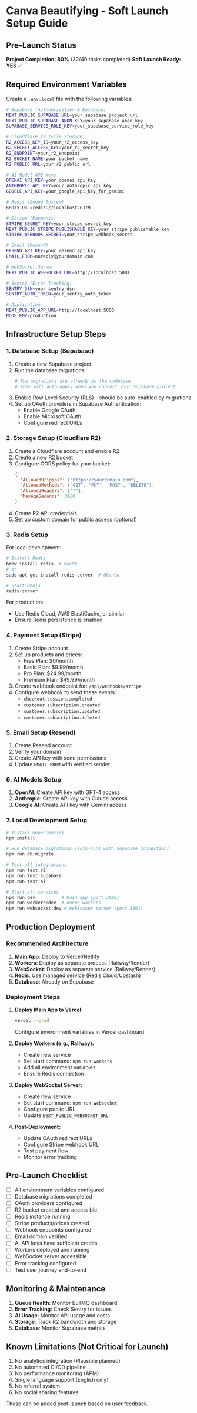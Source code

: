 # Canva Beautifying - Soft Launch Setup Guide

## Pre-Launch Status

**Project Completion: 80%** (32/40 tasks completed)
**Soft Launch Ready: YES** ✅

## Required Environment Variables

Create a `.env.local` file with the following variables:

```bash
# Supabase (Authentication & Database)
NEXT_PUBLIC_SUPABASE_URL=your_supabase_project_url
NEXT_PUBLIC_SUPABASE_ANON_KEY=your_supabase_anon_key
SUPABASE_SERVICE_ROLE_KEY=your_supabase_service_role_key

# Cloudflare R2 (File Storage)
R2_ACCESS_KEY_ID=your_r2_access_key
R2_SECRET_ACCESS_KEY=your_r2_secret_key
R2_ENDPOINT=your_r2_endpoint
R2_BUCKET_NAME=your_bucket_name
R2_PUBLIC_URL=your_r2_public_url

# AI Model API Keys
OPENAI_API_KEY=your_openai_api_key
ANTHROPIC_API_KEY=your_anthropic_api_key
GOOGLE_API_KEY=your_google_api_key_for_gemini

# Redis (Queue System)
REDIS_URL=redis://localhost:6379

# Stripe (Payments)
STRIPE_SECRET_KEY=your_stripe_secret_key
NEXT_PUBLIC_STRIPE_PUBLISHABLE_KEY=your_stripe_publishable_key
STRIPE_WEBHOOK_SECRET=your_stripe_webhook_secret

# Email (Resend)
RESEND_API_KEY=your_resend_api_key
EMAIL_FROM=noreply@yourdomain.com

# WebSocket Server
NEXT_PUBLIC_WEBSOCKET_URL=http://localhost:5001

# Sentry (Error Tracking)
SENTRY_DSN=your_sentry_dsn
SENTRY_AUTH_TOKEN=your_sentry_auth_token

# Application
NEXT_PUBLIC_APP_URL=http://localhost:5000
NODE_ENV=production
```

## Infrastructure Setup Steps

### 1. Database Setup (Supabase)

1. Create a new Supabase project
2. Run the database migrations:
   ```bash
   # The migrations are already in the codebase
   # They will auto-apply when you connect your Supabase project
   ```
3. Enable Row Level Security (RLS) - should be auto-enabled by migrations
4. Set up OAuth providers in Supabase Authentication:
   - Enable Google OAuth
   - Enable Microsoft OAuth
   - Configure redirect URLs

### 2. Storage Setup (Cloudflare R2)

1. Create a Cloudflare account and enable R2
2. Create a new R2 bucket
3. Configure CORS policy for your bucket:
   ```json
   {
     "AllowedOrigins": ["https://yourdomain.com"],
     "AllowedMethods": ["GET", "PUT", "POST", "DELETE"],
     "AllowedHeaders": ["*"],
     "MaxAgeSeconds": 3600
   }
   ```
4. Create R2 API credentials
5. Set up custom domain for public access (optional)

### 3. Redis Setup

For local development:
```bash
# Install Redis
brew install redis  # macOS
# or
sudo apt-get install redis-server  # Ubuntu

# Start Redis
redis-server
```

For production:
- Use Redis Cloud, AWS ElastiCache, or similar
- Ensure Redis persistence is enabled

### 4. Payment Setup (Stripe)

1. Create Stripe account
2. Set up products and prices:
   - Free Plan: $0/month
   - Basic Plan: $9.99/month
   - Pro Plan: $24.99/month
   - Premium Plan: $49.99/month
3. Create webhook endpoint for: `/api/webhooks/stripe`
4. Configure webhook to send these events:
   - `checkout.session.completed`
   - `customer.subscription.created`
   - `customer.subscription.updated`
   - `customer.subscription.deleted`

### 5. Email Setup (Resend)

1. Create Resend account
2. Verify your domain
3. Create API key with send permissions
4. Update `EMAIL_FROM` with verified sender

### 6. AI Models Setup

1. **OpenAI**: Create API key with GPT-4 access
2. **Anthropic**: Create API key with Claude access
3. **Google AI**: Create API key with Gemini access

### 7. Local Development Setup

```bash
# Install dependencies
npm install

# Run database migrations (auto-runs with Supabase connection)
npm run db:migrate

# Test all integrations
npm run test:r2
npm run test:supabase
npm run test:ai

# Start all services
npm run dev          # Main app (port 3000)
npm run workers:dev  # Queue workers
npm run websocket:dev # WebSocket server (port 3001)
```

## Production Deployment

### Recommended Architecture

1. **Main App**: Deploy to Vercel/Netlify
2. **Workers**: Deploy as separate process (Railway/Render)
3. **WebSocket**: Deploy as separate service (Railway/Render)
4. **Redis**: Use managed service (Redis Cloud/Upstash)
5. **Database**: Already on Supabase

### Deployment Steps

1. **Deploy Main App to Vercel:**
   ```bash
   vercel --prod
   ```
   Configure environment variables in Vercel dashboard

2. **Deploy Workers (e.g., Railway):**
   - Create new service
   - Set start command: `npm run workers`
   - Add all environment variables
   - Ensure Redis connection

3. **Deploy WebSocket Server:**
   - Create new service
   - Set start command: `npm run websocket`
   - Configure public URL
   - Update `NEXT_PUBLIC_WEBSOCKET_URL`

4. **Post-Deployment:**
   - Update OAuth redirect URLs
   - Configure Stripe webhook URL
   - Test payment flow
   - Monitor error tracking

## Pre-Launch Checklist

- [ ] All environment variables configured
- [ ] Database migrations completed
- [ ] OAuth providers configured
- [ ] R2 bucket created and accessible
- [ ] Redis instance running
- [ ] Stripe products/prices created
- [ ] Webhook endpoints configured
- [ ] Email domain verified
- [ ] AI API keys have sufficient credits
- [ ] Workers deployed and running
- [ ] WebSocket server accessible
- [ ] Error tracking configured
- [ ] Test user journey end-to-end

## Monitoring & Maintenance

1. **Queue Health**: Monitor BullMQ dashboard
2. **Error Tracking**: Check Sentry for issues
3. **AI Usage**: Monitor API usage and costs
4. **Storage**: Track R2 bandwidth and storage
5. **Database**: Monitor Supabase metrics

## Known Limitations (Not Critical for Launch)

1. No analytics integration (Plausible planned)
2. No automated CI/CD pipeline
3. No performance monitoring (APM)
4. Single language support (English only)
5. No referral system
6. No social sharing features

These can be added post-launch based on user feedback.